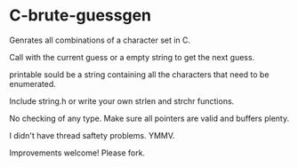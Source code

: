 # C-brute-guessgen
Genrates all combinations of a character set in C.

Call with the current guess or a empty string to get the next guess.

printable sould be a string containing all the characters that need to be enumerated.

Include string.h or write your own strlen and strchr functions.

No checking of any type. Make sure all pointers are valid and buffers plenty.

I didn't have thread saftety problems. YMMV.

Improvements welcome! Please fork.
